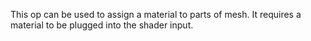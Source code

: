 This op can be used to assign a material to parts of mesh.
It requires a material to be plugged into the shader input.